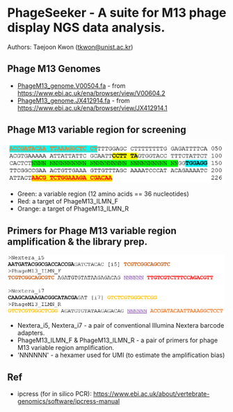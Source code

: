 # PhageSeeker - A suite for M13 phage display NGS data analysis.

Authors: Taejoon Kwon (tkwon@unist.ac.kr)

## Phage M13 Genomes
* [PhageM13_genome.V00504.fa](resources/PhageM13_genome.V00504.fa) - from https://www.ebi.ac.uk/ena/browser/view/V00604.2
* [PhageM13_genome.JX412914.fa](resources/PhageM13_genome.JX412914.fa) - from https://www.ebi.ac.uk/ena/browser/view/JX412914.1

## Phage M13 variable region for screening
<img src="resources/PhageM13_VariableRegion.png" width="500px" alt="M13 Variable Region">

* Green: a variable region (12 amino acids == 36 nucleotides)
* Red: a target of PhageM13_ILMN_F
* Orange: a target of PhageM13_ILMN_R

## Primers for Phage M13 variable region amplification & the library prep.
<img src="resources/PhageM13_primers.png" width="500px" alt="Primers for PhageM13 Variable Region">

* Nextera_i5, Nextera_i7 - a pair of conventional Illumina Nextera barcode adapters.
* PhageM13_ILMN_F & PhageM13_ILMN_R - a pair of primers for phage M13 variable region amplification.
* 'NNNNNN' - a hexamer used for UMI (to estimate the amplification bias)

## Ref
* ipcress (for in silico PCR): https://www.ebi.ac.uk/about/vertebrate-genomics/software/ipcress-manual
